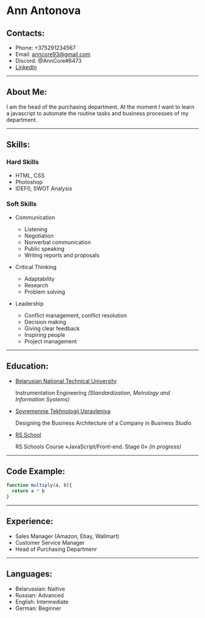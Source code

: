 # Ann Antonova 

## Contacts:
* Phone: +375291234567
* Email: anncore93@gmail.com
* Discord: @AnnCore#6473
* [LinkedIn](https://www.linkedin.com/in/ann-adams-434b441a9/)

---

## About Me: 

I am the head of the purchasing department. At the moment I want to learn a javascript to automate the routine tasks and business processes of my department.

---

## Skills:

### Hard Skills
* HTML, CSS
* Photoshop
* IDEF0, SWOT Analysis

### Soft Skills
* Communication
    - Listening
    - Negotiation
    - Nonverbal communication
    - Public speaking
    - Writing reports and proposals

* Critical Thinking
    - Adaptability
    - Research
    - Problem solving

* Leadership
    - Conflict management, conflict resolution
    - Decision making
    - Giving clear feedback
    - Inspiring people
    - Project management

---

## Education:
- [Belarusian National Technical University](https://en.bntu.by/)

    Instrumentation Engineering *(Standardization, Metrology and Information Systems)* 

- [Sovremennie Tekhnologii Upravleniya](https://umalogic.com/)

    Designing the Business Architecture of a Company in Business Studio

- [RS School](https://rs.school/)

    RS Schools Course «JavaScript/Front-end. Stage 0» *(in progress)*

---

## Code Example:

```js
function multiply(a, b){
  return a * b
}
```

---

## Experience:

- Sales Manager (Amazon, Ebay, Wallmart)
- Customer Service Manager
- Head of Purchasing Departmenr

---

## Languages:

- Belarussian: Naitive
- Russian: Advanced
- English: Intermediate
- German: Beginner